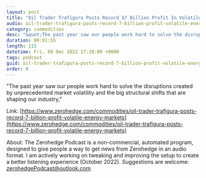 ```yaml
---
layout: post
title: "Oil Trader Trafigura Posts Record $7 Billion Profit In Volatile Energy Markets"
audio: oil-trader-trafigura-posts-record-7-billion-profit-volatile-energy-markets-0
category: commodities
desc: "&quot;The past year saw our people work hard to solve the disruptions created by unprecedented market volatility and the big structural shifts that are shaping our industry,&quot;"
duration: 00:01:55
length: 115
datetime: Fri, 09 Dec 2022 17:10:00 +0000
tags: podcast
guid: oil-trader-trafigura-posts-record-7-billion-profit-volatile-energy-markets-0
order: 0
---
```

&quot;The past year saw our people work hard to solve the disruptions created by unprecedented market volatility and the big structural shifts that are shaping our industry,&quot;

Link: [https://www.zerohedge.com/commodities/oil-trader-trafigura-posts-record-7-billion-profit-volatile-energy-markets](https://www.zerohedge.com/commodities/oil-trader-trafigura-posts-record-7-billion-profit-volatile-energy-markets)

About: The Zerohedge Podcast is a non-commercial, automated program, designed to give people a way to get news from Zerohedge in an audio format.  I am actively working on tweaking and improving the setup to create a better listening experience (October 2022).  Suggestions are welcome: [zerohedgePodcast@outlook.com](mailto:zerohedgePodcast@outlook.com)
